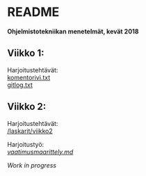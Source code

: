 # README

**Ohjelmistotekniikan menetelmät, kevät 2018**



## Viikko 1:

Harjoitustehtävät:\
[komentorivi.txt](https://github.com/oskarioskari/otm-harjoitustyo/blob/master/laskarit/viikko1/komentorivi.txt)\
[gitlog.txt](https://github.com/oskarioskari/otm-harjoitustyo/blob/master/laskarit/viikko1/gitlog.txt)



## Viikko 2:

Harjoitustehtävät:\
[/laskarit/viikko2](https://github.com/oskarioskari/otm-harjoitustyo/tree/master/laskarit/viikko2)

Harjoitustyö:\
[*vaatimusmaarittely.md*](https://github.com/oskarioskari/otm-harjoitustyo/blob/master/dokumentointi/vaatimusmaarittely.md)



*Work in progress*
